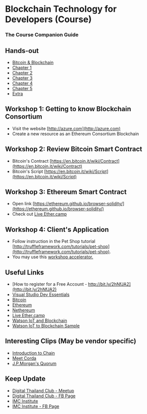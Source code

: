 # Blockchain Technology for Developers (Course)
### The Course Companion Guide

## Hands-out
* [Bitcoin & Blockchain](slides/bc00.pdf)
* [Chapter 1](slides/bc01.pdf)
* [Chapter 2](slides/bc02.pdf)
* [Chapter 3](slides/bc03.pdf)
* [Chapter 4](slides/bc04.pdf)
* [Chapter 5](slides/bc05.pdf)
* [Extra](slides/blockchain_dev_companion.pdf)

## Workshop 1: Getting to know Blockchain Consortium
* Visit the website [http://azure.com](http://azure.com)
* Create a new resource as an Ethereum Consortium Blockchain

## Workshop 2: Review Bitcoin Smart Contract
* Bitcoin's Contract [https://en.bitcoin.it/wiki/Contract](https://en.bitcoin.it/wiki/Contract)
* Bitcoin's Script [https://en.bitcoin.it/wiki/Script](https://en.bitcoin.it/wiki/Script)

## Workshop 3: Ethereum Smart Contract
* Open link [https://ethereum.github.io/browser-solidity/](https://ethereum.github.io/browser-solidity/)
* Check out [Live Ether.camp](http://live.ether.camp/)

## Workshop 4: Client's Application
* Follow instruction in the Pet Shop tutorial [http://truffleframework.com/tutorials/pet-shop](http://truffleframework.com/tutorials/pet-shop).
* You may use this [workshop accelerator.](https://github.com/digitalthailand/workshop-truffle)

## Useful Links
* [How to register for a Free Account - http://bit.ly/2hNfJA2](http://bit.ly/2hNfJA2)
* [Visual Studio Dev Essentials](https://www.visualstudio.com/dev-essentials/)
* [Bitcoin](https://bitcoin.org)
* [Ethereum](https://ethereum.org)
* [Nethereum](http://www.nethereum.com/)
* [Live Ether.camp](http://live.ether.camp/)
* [Watson IoT and Blockchain](https://www.ibm.com/internet-of-things/platform/private-blockchain/)
* [Watson IoT to Blockchain Sample](https://github.com/ibm-watson-iot/blockchain-samples/tree/master/contracts/basic/simple_contract)

## Interesting Clips (May be vendor specific)
* [Introduction to Chain](https://www.youtube.com/watch?v=bK6wHW1K9jM)
* [Meet Corda](https://vimeo.com/205410473)
* [J.P.Morgan's Quorum](https://players.brightcove.net/887906362001/ryMhateNl_default/index.html?videoId=5346671273001)

## Keep Update
* [Digital Thailand Club - Meetup](https://www.meetup.com/Digital-Thailand-Club-Meetup/)
* [Digital Thailand Club - FB Page](https://www.facebook.com/digitalthailandclub)
* [IMC Institute](http://www.imcinstitute.com/)
* [IMC Institute - FB Page](https://www.facebook.com/imcinstitute)
